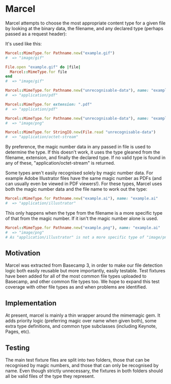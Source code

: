 # Marcel

Marcel attempts to choose the most appropriate content type for a given file by looking at the binary data, the filename, and any declared type (perhaps passed as a request header):

It's used like this:

```ruby
Marcel::MimeType.for Pathname.new("example.gif")
#  => "image/gif"

File.open "example.gif" do |file|
  Marcel::MimeType.for file
end
#  => "image/gif"

Marcel::MimeType.for Pathname.new("unrecognisable-data"), name: "example.pdf"
#  => "application/pdf"

Marcel::MimeType.for extension: ".pdf"
#  => "application/pdf"

Marcel::MimeType.for Pathname.new("unrecognisable-data"), name: "example", declared_type: "image/png"
#  => "image/png"

Marcel::MimeType.for StringIO.new(File.read "unrecognisable-data")
#  => "application/octet-stream"
```

By preference, the magic number data in any passed in file is used to determine the type. If this doesn't work, it uses the type gleaned from the filename, extension, and finally the declared type. If no valid type is found in any of these, "application/octet-stream" is returned.

Some types aren't easily recognised solely by magic number data. For example Adobe Illustrator files have the same magic number as PDFs (and can usually even be viewed in PDF viewers!). For these types, Marcel uses both the magic number data and the file name to work out the type:

```ruby
Marcel::MimeType.for Pathname.new("example.ai"), name: "example.ai"
#  => "application/illustrator"
```

This only happens when the type from the filename is a more specific type of that from the magic number. If it isn't the magic number alone is used.

```ruby
Marcel::MimeType.for Pathname.new("example.png"), name: "example.ai"
#  => "image/png"
# As "application/illustrator" is not a more specific type of "image/png", the filename is ignored
```

## Motivation

Marcel was extracted from Basecamp 3, in order to make our file detection logic both easily reusable but more importantly, easily testable. Test fixtures have been added for all of the most common file types uploaded to Basecamp, and other common file types too. We hope to expand this test coverage with other file types as and when problems are identified.

## Implementation

At present, marcel is mainly a thin wrapper around the mimemagic gem. It adds priority logic (preferring magic over name when given both), some extra type definitions, and common type subclasses (including Keynote, Pages, etc).

## Testing

The main test fixture files are split into two folders, those that can be recognised by magic numbers, and those that can only be recognised by name. Even though strictly unnecessary, the fixtures in both folders should all be valid files of the type they represent.
